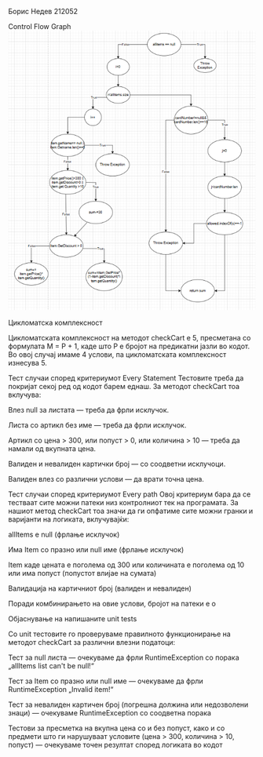 Борис Недев 212052


Control Flow Graph
![Control Flow Graph](cfg.png)


Цикломатска комплексност

Цикломатската комплексност на методот checkCart е 5, пресметана со формулата M = P + 1, каде што P е бројот на предикатни јазли во кодот. Во овој случај имаме 4 услови, па цикломатската комплексност изнесува 5.

Тест случаи според критериумот Every Statement
Тестовите треба да покријат секој ред од кодот барем еднаш. За методот checkCart тоа вклучува:

Влез null за листата — треба да фрли исклучок.

Листа со артикл без име — треба да фрли исклучок.

Артикл со цена > 300, или попуст > 0, или количина > 10 — треба да намали од вкупната цена.

Валиден и невалиден картички број — со соодветни исклучоци.

Валиден влез со различни услови — да врати точна цена.




Тест случаи според критериумот Every path
Овој критериум бара да се тестваат сите можни патеки низ контролниот тек на програмата. За нашиот метод checkCart тоа значи да ги опфатиме сите можни гранки и варијанти на логиката, вклучувајќи:

allItems е null (фрлање исклучок)

Има Item со празно или null име (фрлање исклучок)

Item каде цената е поголема од 300 или количината е поголема од 10 или има попуст (попустот влијае на сумата)

Валидација на картичниот број (валиден и невалиден)

Поради комбинирањето на овие услови, бројот на патеки е о

Објаснување на напишаните unit tests

Со unit тестовите го проверуваме правилното функционирање на методот checkCart за различни влезни податоци:

Тест за null листа — очекуваме да фрли RuntimeException со порака „allItems list can't be null!“

Тест за Item со празно или null име — очекуваме да фрли RuntimeException „Invalid item!“

Тест за невалиден картичeн број (погрешна должина или недозволени знаци) — очекуваме RuntimeException со соодветна порака

Тестови за пресметка на вкупна цена со и без попуст, како и со предмети што ги нарушуваат условите (цена > 300, количина > 10, попуст) — очекуваме точен резултат според логиката во кодот